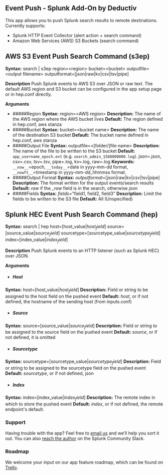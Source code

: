 ## Event Push - Splunk Add-On by Deductiv

This app allows you to push Splunk search results to remote destinations.  Currently supports:

- Splunk HTTP Event Collector (alert action + search command)
- Amazon Web Services (AWS) S3 Buckets (search command)


## AWS S3 Event Push Search Command (s3ep)
**Syntax:**
search | s3ep region=&lt;region&gt; bucket=&lt;bucket&gt; outputfile=&lt;output filename&gt; outputformat=[json|raw|kv|csv|tsv|pipe]

**Description**
Push Splunk events to AWS S3 over JSON or raw text.  The default AWS region and S3 bucket can be configured in the app setup page or in hep.conf directly.

**Arguments**
- #####Region
**Syntax:** region=&lt;AWS region&gt;
**Description:** The name of the AWS region where the AWS bucket lives 
**Default:** The region defined in hep.conf, aws stanza
- #####Bucket
**Syntax:** bucket=&lt;bucket name&gt;
**Description:** The name of the destination S3 bucket
**Default:** The bucket name defined in hep.conf, aws stanza
- #####Output File
**Syntax:** outputfile=&lt;[folder/]file name&gt;
**Description:** The name of the file to be written to the S3 bucket
**Default:** `app_username_epoch.ext` (e.g. `search_admin_1588000000.log`).  json=.json, csv=.csv, tsv=.tsv, pipe=.log, kv=.log, raw=.log
**Keywords:** `__now__`=epoch, `__today__`=date in yyyy-mm-dd format, `__nowft__`=timestamp in yyyy-mm-dd_hhmmss format.
- #####Output Format
**Syntax:** *outputformat=*[json|raw|kv|csv|tsv|pipe]
**Description:** The format written for the output events/search results
**Default:** *raw* if the *_raw* field is in the search, otherwise *json*
- #####Fields
**Syntax:** *fields=*"field1, field2, field3"
**Description:** Limit the fields to be written to the S3 file
**Default:** All (Unspecified)

## Splunk HEC Event Push Search Command (hep)
**Syntax:**
search | hep host=[host_value|$host_field$] source=[source_value|$source_field$] sourcetype=[sourcetype_value|$sourcetype_field$] index=[index_value|$index_field$]

**Description**
Push Splunk events to an HTTP listener (such as Splunk HEC) over JSON.

**Arguments**
- ##### Host
**Syntax:** host=[host_value|$host_field$]
**Description:** Field or string to be assigned to the host field on the pushed event
**Default:** $host$, or if not defined, the hostname of the sending host (from inputs.conf)
- ##### Source
**Syntax:** source=[source_value|$source_field$]
**Description:** Field or string to be assigned to the source field on the pushed event
**Default:** $source$, or if not defined, it is omitted
- ##### Sourcetype
**Syntax:** sourcetype=[sourcetype_value|$sourcetype_field$]
**Description:** Field or string to be assigned to the sourcetype field on the pushed event
**Default:** $sourcetype$, or if not defined, json
- ##### Index
**Syntax:** index=[index_value|$index_field$]
**Description:** The remote index in which to store the pushed event
**Default:** $index$, or if not defined, the remote endpoint's default.

### Support

Having trouble with the app? Feel free to [email us](mailto:contact@deductiv.net) and we’ll help you sort it out. You can also [reach the author](https://splunk-usergroups.slack.com/team/U30E9LS79) on the Splunk Community Slack.

### Roadmap

We welcome your input on our app feature roadmap, which can be found on [Trello](https://trello.com/b/YbFOsuKJ/deductiv-http-event-push-app-for-splunk).

